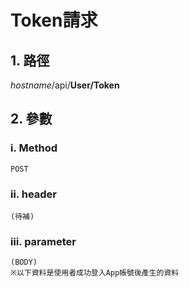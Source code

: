 # Token請求

## 1. 路徑

*hostname*/api/**User/Token**

## 2. 參數

### ⅰ. Method

    POST

### ⅱ. header

    (待補)

### ⅲ. parameter

    (BODY)
    ※以下資料是使用者成功登入App帳號後產生的資料
